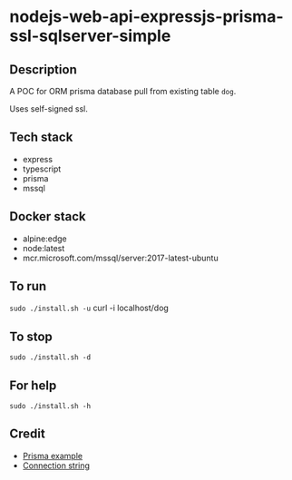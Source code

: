 # nodejs-web-api-expressjs-prisma-ssl-sqlserver-simple

## Description
A POC for ORM prisma database pull from existing table `dog`.

Uses self-signed ssl.

## Tech stack
- express
- typescript
- prisma
- mssql

## Docker stack
- alpine:edge
- node:latest
- mcr.microsoft.com/mssql/server:2017-latest-ubuntu

## To run
`sudo ./install.sh -u`
curl -i localhost/dog

## To stop
`sudo ./install.sh -d`

## For help
`sudo ./install.sh -h`

## Credit
- [Prisma example](https://dev.to/joshtom/build-a-rest-api-with-prisma-node-js-and-typescript-36o)
- [Connection string](https://www.prisma.io/docs/getting-started/setup-prisma/add-to-existing-project/relational-databases/connect-your-database-typescript-sqlserver)
